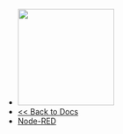 <!-- docs/_sidebar.md -->

* <img src="/newdocs/logo_antares.svg" width="175">
* [<< Back to Docs](/en/example)
* [Node-RED](/en/examples/nodered/index.md)
